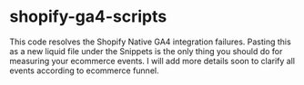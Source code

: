 # shopify-ga4-scripts
This code resolves the Shopify Native GA4 integration failures. Pasting this as a new liquid file under the Snippets is the only thing you should do for measuring your ecommerce events. 
I will add more details soon to clarify all events according to ecommerce funnel.
